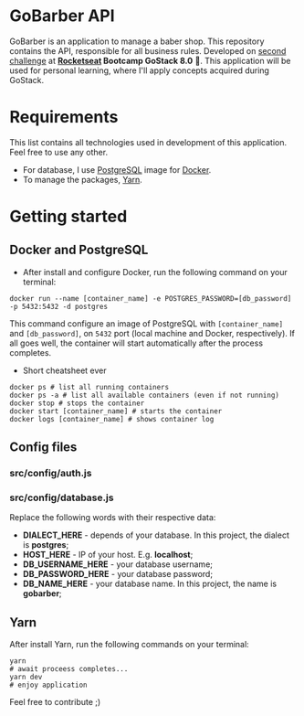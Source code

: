 # GoBarber API

GoBarber is an application to manage a baber shop. This repository contains the API, responsible for all business rules.
Developed on [second challenge](https://github.com/Rocketseat/bootcamp-gostack-desafio-02/blob/master/README.md#desafio-02-iniciando-aplica%C3%A7%C3%A3o) at **[Rocketseat](https://rocketseat.com.br/) Bootcamp GoStack 8.0** :rocket:.
This application will be used for personal learning, where I'll apply concepts acquired during GoStack.

# Requirements
This list contains all technologies used in development of this application. Feel free to use any other.
- For database, I use [PostgreSQL]() image for [Docker]().
- To manage the packages, [Yarn]().

# Getting started
## Docker and PostgreSQL
- After install and configure Docker, run the following command on your terminal:

```
docker run --name [container_name] -e POSTGRES_PASSWORD=[db_password] -p 5432:5432 -d postgres
```

This command configure an image of PostgreSQL with `[container_name]` and `[db_password]`, on `5432` port (local machine and Docker, respectively). If all goes well, the container will start automatically after the process completes.

- Short cheatsheet ever
```shell
docker ps # list all running containers
docker ps -a # list all available containers (even if not running)
docker stop # stops the container
docker start [container_name] # starts the container
docker logs [container_name] # shows container log
```

## Config files
### src/config/auth.js

### src/config/database.js
Replace the following words with their respective data:
- **DIALECT_HERE** - depends of your database. In this project, the dialect is **postgres**;
- **HOST_HERE** - IP of your host. E.g. **localhost**;
- **DB_USERNAME_HERE** - your database username;
- **DB_PASSWORD_HERE** - your database password;
- **DB_NAME_HERE** - your database name. In this project, the name is **gobarber**;

## Yarn
After install Yarn, run the following commands on your terminal:
```
yarn
# await proceess completes...
yarn dev
# enjoy application
```

Feel free to contribute ;)
